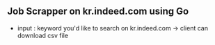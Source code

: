 ## Job Scrapper on kr.indeed.com using Go

* input : keyword you'd like to search on kr.indeed.com
-> client can download csv file
